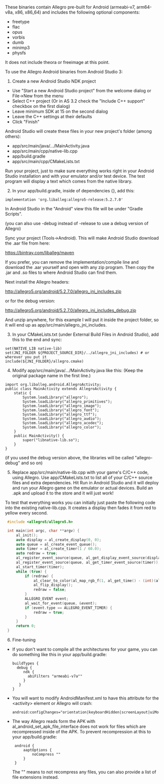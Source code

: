 These binaries contain Allegro pre-built for Android (armeabi-v7, arm64-v8a, x86, x86_64) and
includes the following optional components:

 * freetype
 * flac
 * opus
 * vorbis
 * dumb
 * minimp3
 * physfs

It does not include theora or freeimage at this point.

To use the Allegro Android binaries from Android Studio 3:

1. Create a new Android Studio NDK project
 * Use "Start a new Android Studio project" from the welcome dialog or File->New from the menu
 * Select C++ project (Or in AS 3.2 check the "Include C++ support" checkbox on the first dialog)
 * Leave minimum SDK at 15 on the second dialog
 * Leave the C++ settings at their defaults
 * Click "Finish"

  Android Studio will create these files in your new project's folder (among others):

 * app/src/main/java/.../MainActivity.java
 * app/src/main/cpp/native-lib.cpp
 * app/build.gradle
 * app/src/main/cpp/CMakeLists.txt

 Run your project, just to make sure everything works right in your
 Android Studio installation and with your emulator and/or test device.
 The test program will display a text which comes from the native
 library.

2. In your app/build.gradle, inside of dependencies {}, add this:

 ```
 implementation 'org.liballeg:allegro5-release:5.2.7.0'
 ```
 
 In Android Studio in the "Android" view this file will be under "Gradle Scripts".
 
 (you can also use -debug instead of -release to use a debug version of Allegro)

 Sync your project (Tools-\>Android). This will make Android Studio download the .aar file from here:

 https://bintray.com/liballeg/maven
 
 If you prefer, you can remove the implementation/compile line and download the .aar
 yourself and open with any zip program. Then copy the .jar and .so files to where
 Android Studio can find them.

 Next install the Allegro headers:

 http://allegro5.org/android/5.2.7.0/allegro_jni_includes.zip

 or for the debug version:
 
 http://allegro5.org/android/5.2.7.0/allegro_jni_includes_debug.zip

 And unzip anywhere, for this example I will put it inside the project folder, so
 it will end up as app/src/main/allegro\_jni\_includes.
 
3. In your CMakeLists.txt (under External Build Files in Android Studio), add this to the end and sync:

 ```
 set(NATIVE_LIB native-lib)
 set(JNI_FOLDER ${PROJECT_SOURCE_DIR}/../allegro_jni_includes) # or wherever you put it
 include(${JNI_FOLDER}/allegro.cmake)
 ```

4. Modify app/src/main/java/.../MainActivity.java like this:
 (Keep the original package name in the first line.)

 ```
 import org.liballeg.android.AllegroActivity;
 public class MainActivity extends AllegroActivity {
     static {
         System.loadLibrary("allegro");
         System.loadLibrary("allegro_primitives");
         System.loadLibrary("allegro_image");
         System.loadLibrary("allegro_font");
         System.loadLibrary("allegro_ttf");
         System.loadLibrary("allegro_audio");
         System.loadLibrary("allegro_acodec");
         System.loadLibrary("allegro_color");
     }
     public MainActivity() {
         super("libnative-lib.so");
     }
 }
```
 (if you used the debug version above, the libraries will be called "allegro-debug" and so on)

5. Replace app/src/main/native-lib.cpp with your game's C/C++ code, using Allegro. Use app/CMakeLists.txt to list all of your C/C++ source files and extra dependencies. Hit Run in Android Studio and it will
deploy and run your Allegro game on the emulator or actual devices. Build an .apk and upload it to the
store and it will just work!

 To test that everything works you can initially just paste the following code into the existing native-lib.cpp.
 It creates a display then fades it from red to yellow every second.

 ```c
  #include <allegro5/allegro5.h>

  int main(int argc, char **argv) {
      al_init();
      auto display = al_create_display(0, 0);
      auto queue = al_create_event_queue();
      auto timer = al_create_timer(1 / 60.0);
      auto redraw = true;
      al_register_event_source(queue, al_get_display_event_source(display));
      al_register_event_source(queue, al_get_timer_event_source(timer));
      al_start_timer(timer);
      while (true) {
          if (redraw) {
              al_clear_to_color(al_map_rgb_f(1, al_get_time() - (int)(al_get_time()), 0));
              al_flip_display();
              redraw = false;
          }
          ALLEGRO_EVENT event;
          al_wait_for_event(queue, &event);
          if (event.type == ALLEGRO_EVENT_TIMER) {
              redraw = true;
          }
      }
      return 0;
  }
```

6. Fine-tuning

* If you don't want to compile all the architectures for your game, you can do something like this in your app/build.gradle:
    ```
    buildTypes {
      debug { 
         ndk {
           abiFilters "armeabi-v7a""
         }
       }
    }
    ```
 * You will want to modify AndroidManifest.xml to have this attribute for the &lt;activity&gt; element or Allegro will crash:
    ```
    android:configChanges="orientation|keyboardHidden|screenLayout|uiMode|screenSize"
    ```

 * The way Allegro reads form the APK with al_android_set_apk_file_interface does not work for files which are recompressed inside of the APK. To prevent recompression at this to your app/build.gradle:
   ```
    android {
        aaptOptions {
            noCompress ""
        }
    }
    ```
    The "" means to not recompress any files, you can also provide a list of file extensions instead.
